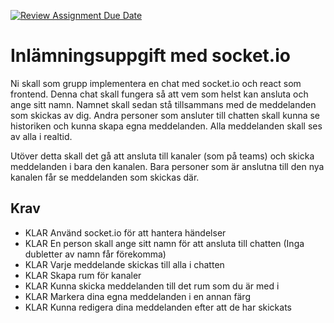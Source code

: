 [![Review Assignment Due Date](https://classroom.github.com/assets/deadline-readme-button-24ddc0f5d75046c5622901739e7c5dd533143b0c8e959d652212380cedb1ea36.svg)](https://classroom.github.com/a/5kffxBaP)

# Inlämningsuppgift med socket.io

Ni skall som grupp implementera en chat med socket.io och react som frontend. Denna chat skall fungera så att vem som helst kan ansluta och ange sitt namn. Namnet skall sedan stå tillsammans med de meddelanden som skickas av dig. Andra personer som ansluter till chatten skall kunna se historiken och kunna skapa egna meddelanden. Alla meddelanden skall ses av alla i realtid.

Utöver detta skall det gå att ansluta till kanaler (som på teams) och skicka meddelanden i bara den kanalen. Bara personer som är anslutna till den nya kanalen får se meddelanden som skickas där.

## Krav

- KLAR Använd socket.io för att hantera händelser
- KLAR En person skall ange sitt namn för att ansluta till chatten (Inga dubletter av namn får förekomma)
- KLAR Varje meddelande skickas till alla i chatten
- KLAR Skapa rum för kanaler
- KLAR Kunna skicka meddelanden till det rum som du är med i
- KLAR Markera dina egna meddelanden i en annan färg
- KLAR Kunna redigera dina meddelanden efter att de har skickats
